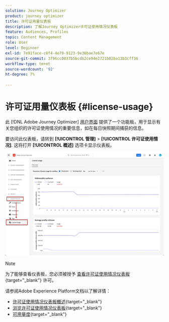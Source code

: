 ```yaml
---
solution: Journey Optimizer
product: journey optimizer
title: 许可证用量仪表板
description: 了解Journey Optimizer许可证使用情况仪表板
feature: Audiences, Profiles
topic: Content Management
role: User
level: Beginner
exl-id: 7e91face-c8f4-4e70-9123-9e36bae7e67e
source-git-commit: 3f96cc0037b5bcdb2ce94e2721b02ba13b3cff36
workflow-type: tm+mt
source-wordcount: '92'
ht-degree: 7%

---
```


# 许可证用量仪表板 {#license-usage}

此 [!DNL Adobe Journey Optimizer] [用户界面](../start/user-interface.md) 提供了一个功能板，用于显示有关您组织的许可证使用情况的重要信息，如在每日快照期间捕获的信息。

要访问此仪表板，请转到 **[!UICONTROL 管理]** > **[!UICONTROL 许可证使用情况]**. 这将打开 **[!UICONTROL 概述]** 选项卡显示仪表板。

![](assets/license-usage-dashboard.png)

>[!NOTE]
>
>为了能够查看仪表板，您必须被授予 [查看许可证使用情况仪表板](https://experienceleague.adobe.com/docs/experience-platform/dashboards/permissions.html#available-permissions){target="_blank"} 许可。

请参阅Adobe Experience Platform文档以了解详情：

* [许可证使用情况仪表板概述](https://experienceleague.adobe.com/docs/experience-platform/dashboards/guides/license-usage.html){target="_blank"}
* [浏览许可证使用情况仪表板](https://experienceleague.adobe.com/docs/experience-platform/dashboards/guides/license-usage.html#exploring-the-license-usage-dashboard){target="_blank"}
* [可用量度](https://experienceleague.adobe.com/docs/experience-platform/dashboards/guides/license-usage.html?lang=zh-Hans#%E5%8F%AF%E7%94%A8%E9%87%8F%E5%BA%A6){target="_blank"}
